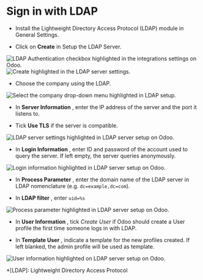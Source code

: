 # Sign in with LDAP

  * Install the Lightweight Directory Access Protocol (LDAP) module in General Settings.

  * Click on **Create** in Setup the LDAP Server.

![LDAP Authentication checkbox highlighted in the integrations settings on
Odoo.](../../../_images/ldap01.png) ![Create highlighted in the LDAP server
settings.](../../../_images/ldap02.png)

  * Choose the company using the LDAP.

![Select the company drop-down menu highlighted in LDAP
setup.](../../../_images/ldap03.png)

  * In **Server Information** , enter the IP address of the server and the port it listens to.

  * Tick **Use TLS** if the server is compatible.

![LDAP server settings highlighted in LDAP server setup on
Odoo.](../../../_images/ldap04.png)

  * In **Login Information** , enter ID and password of the account used to query the server. If left empty, the server queries anonymously.

![Login information highlighted in LDAP server setup on
Odoo.](../../../_images/ldap05.png)

  * In **Process Parameter** , enter the domain name of the LDAP server in LDAP nomenclature (e.g. `dc=example,dc=com`).

  * In **LDAP filter** , enter `uid=%s`

![Process parameter highlighted in LDAP server setup on
Odoo.](../../../_images/ldap06.png)

  * In **User Information** , tick _Create User_ if Odoo should create a User profile the first time someone logs in with LDAP.

  * In **Template User** , indicate a template for the new profiles created. If left blanked, the admin profile will be used as template.

![User information highlighted on LDAP server setup on
Odoo.](../../../_images/ldap07.png)

  *[LDAP]: Lightweight Directory Access Protocol

